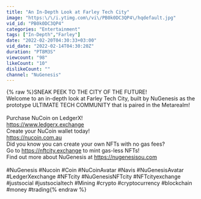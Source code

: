 ```yaml
---
title: "An In-Depth Look at Farley Tech City"
image: "https:\/\/i.ytimg.com\/vi\/PB0k0DC3QP4\/hqdefault.jpg"
vid_id: "PB0k0DC3QP4"
categories: "Entertainment"
tags: ["In-Depth","Farley"]
date: "2022-02-20T04:30:33+03:00"
vid_date: "2022-02-14T04:30:20Z"
duration: "PT8M3S"
viewcount: "98"
likeCount: "10"
dislikeCount: ""
channel: "NuGenesis"
---
```

{% raw %}SNEAK PEEK TO THE CITY OF THE FUTURE! <br />Welcome to an in-depth look at Farley Tech City, built by NuGenesis as the prototype ULTIMATE TECH COMMUNITY that is paired in the Metarealm! <br /><br />Purchase NuCoin on LedgerX!<br /><a rel="nofollow" target="blank" href="https://www.ledgerx.exchange">https://www.ledgerx.exchange</a><br />Create your NuCoin wallet today!<br /><a rel="nofollow" target="blank" href="https://nucoin.com.au">https://nucoin.com.au</a><br />Did you know you can create your own NFTs with no gas fees?<br />Go to <a rel="nofollow" target="blank" href="https://nftcity.exchange">https://nftcity.exchange</a> to mint gas-less NFTs!<br />Find out more about NuGenesis at <a rel="nofollow" target="blank" href="https://nugenesisou.com">https://nugenesisou.com</a><br /><br />#NuGenesis #Nucoin #Coin #NuCoinAvatar #Navis #NuGenesisAvatar #LedgerXexchange #NFTcity #NuGenesisNFTcity #NFTcityexchange #justsocial #justsocialtech #Mining #crypto #cryptocurrency #blockchain #money #trading{% endraw %}
